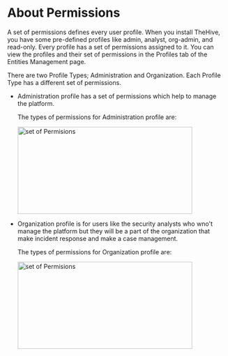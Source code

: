 # About Permissions

A set of permissions defines every user profile.
When you install TheHive, you have some pre-defined profiles like admin, analyst, org-admin, and read-only. Every profile has a set of permissions assigned to it. You can view the profiles and their set of permissions in the Profiles tab of the Entities Management page.

There are two Profile Types; Administration and Organization. Each Profile Type has a different set of permissions.

* Administration profile has a set of permissions which help to manage the platform.

    The types of permissions for Administration profile are:

    <img src="../images/admin-profile-permissions.png" alt="set of Permisions" width="400" height="200"/>

* Organization profile is for users like the security analysts who wno't manage the platform but they will be a part of the organization that make incident response and make a case management.

    The types of permissions for Organization profile are:

    <img src="../images/org-profile-permissions.png" alt="set of Permisions" width="400" height="200"/>